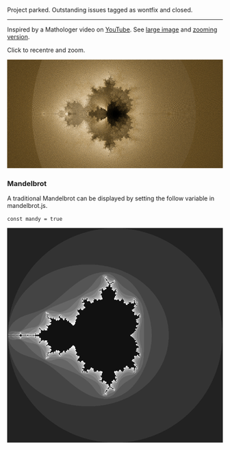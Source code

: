 Project parked. Outstanding issues tagged as wontfix and closed.

----

Inspired by a Mathologer video on
[YouTube](https://www.youtube.com/watch?v=9gk_8mQuerg). See [large
image](images/buddhabrot.png) and [zooming version](https://deanturpin.github.io/Mandy/).

Click to recentre and zoom.

![](images/buddhabrot_small.png)

### Mandelbrot
A traditional Mandelbrot can be displayed by setting the follow variable in
mandelbrot.js.

```
const mandy = true
```

![](images/mandelbrot.png)
